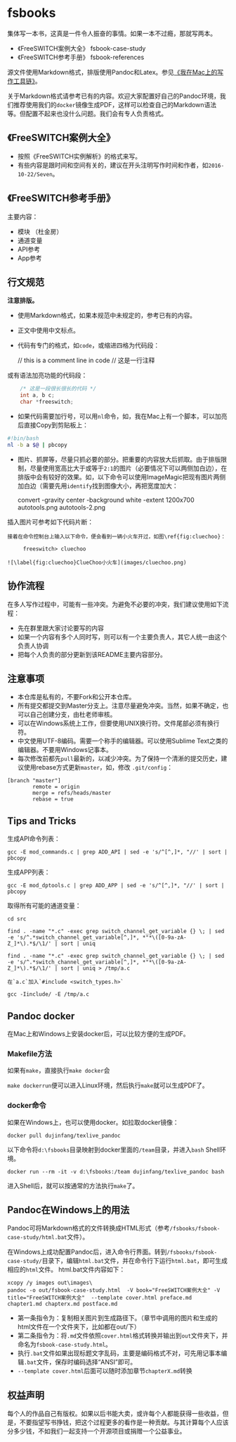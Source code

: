 # fsbooks

集体写一本书，这真是一件令人振奋的事情。如果一本不过瘾，那就写两本。

* 《FreeSWITCH案例大全》 fsbook-case-study
* 《FreeSWITCH参考手册》 fsbook-references

源文件使用Markdown格式，排版使用Pandoc和Latex。参见[《我在Mac上的写作工具链》](http://mp.weixin.qq.com/s?__biz=MjM5MzIwMzExMg==&mid=222341648&idx=1&sn=1a6c4c69e57194153080050b352b8d2e&mpshare=1&scene=1&srcid=1019tXeqPF7qSccOsyBM0GK7#rd)。

关于Markdown格式请参考已有的内容。欢迎大家配置好自己的Pandoc环境，我们推荐使用我们的`docker`镜像生成PDF，这样可以检查自己的Markdown语法等。但配置不起来也没什么问题。我们会有专人负责格式。


## 《FreeSWITCH案例大全》

* 按照《FreeSWITCH实例解析》的格式来写。
* 有些内容是跟时间和空间有关的，建议在开头注明写作时间和作者，如`2016-10-22/Seven`。

## 《FreeSWITCH参考手册》

主要内容：

* 模块 （杜金房）
* 通道变量
* API参考
* App参考


## 行文规范

**注意排版。**

* 使用Markdown格式，如果本规范中未规定的，参考已有的内容。
* 正文中使用中文标点。
* 代码有专门的格式，如`code`，或缩进四格为代码段：

    // this is a comment line in code
    // 这是一行注释

或有语法加亮功能的代码段：

```c
	/* 这是一段很长很长的代码 */
	int a, b c;
	char *freeswitch;
```

* 如果代码需要加行号，可以用`nl`命令，如，我在Mac上有一个脚本，可以加亮后直接Copy到剪贴板上：

```bash
#!bin/bash
nl -b a $@ | pbcopy
```

* 图片、抓屏等，尽量只抓必要的部分。把重要的内容放大后抓取。由于排版限制，尽量使用宽高比大于或等于`2:1`的图片（必要情况下可以两侧加白边），在排版中会有较好的效果。如，以下命令可以使用ImageMagic把现有图片两侧加白边（需要先用`identify`找到图像大小，再把宽度加大：

	convert -gravity center -background white -extent 1200x700 autotools.png autotools-2.png


插入图片可参考如下代码片断：

```
接着在命令控制台上输入以下命令，便会看到一辆小火车开过，如图\ref{fig:cluechoo}：

     freeswitch> cluechoo

![\label{fig:cluechoo}ClueChoo小火车](images/cluechoo.png)
```


## 协作流程

在多人写作过程中，可能有一些冲突。为避免不必要的冲突，我们建议使用如下流程：

* 先在群里跟大家讨论要写的内容
* 如果一个内容有多个人同时写，则可以有一个主要负责人，其它人统一由这个负责人协调
* 把每个人负责的部分更新到该README主要内容部分。


## 注意事项

* 本仓库是私有的，不要Fork和公开本仓库。
* 所有提交都提交到Master分支上。注意尽量避免冲突。当然，如果不确定，也可以自己创建分支，由杜老师审核。
* 可以在Windows系统上工作，但要使用UNIX换行符。文件尾部必须有换行符。
* 中文使用UTF-8编码。需要一个称手的编辑器。可以使用Sublime Text之类的编辑器。不要用Windows记事本。
* 每次修改前都先`pull`最新的，以减少冲突。为了保持一个清淅的提交历史，建议使用rebase方式更新`master`，如，修改 `.git/config`：

```
[branch "master"]
        remote = origin
        merge = refs/heads/master
        rebase = true
```

## Tips and Tricks

生成API命令列表：

	gcc -E mod_commands.c | grep ADD_API | sed -e 's/^[^,]*, "//' | sort | pbcopy

生成APP列表：

    gcc -E mod_dptools.c | grep ADD_APP | sed -e 's/^[^,]*, "//' | sort | pbcopy

取得所有可能的通道变量：

```
cd src

find . -name "*.c" -exec grep switch_channel_get_variable {} \; | sed -e 's/^.*switch_channel_get_variable[^,]*, *"*\([0-9a-zA-Z_]*\).*$/\1/' | sort | uniq

find . -name "*.c" -exec grep switch_channel_get_variable {} \; | sed -e 's/^.*switch_channel_get_variable[^,]*, *"*\([0-9a-zA-Z_]*\).*$/\1/' | sort | uniq > /tmp/a.c

在`a.c`加入`#include <switch_types.h>`

gcc -Iinclude/ -E /tmp/a.c
```

## Pandoc docker

在Mac上和Windows上安装docker后，可以比较方便的生成PDF。

### Makefile方法

如果有`make`，直接执行`make docker`会

`make dockerrun`便可以进入Linux环境，然后执行`make`就可以生成PDF了。

### docker命令

如果在Windows上，也可以使用docker。如拉取docker镜像：

```
docker pull dujinfang/texlive_pandoc
```

以下命令将`d:\fsbooks`目录映射到docker里面的`/team`目录，并进入`bash` Shell环境。

```
docker run --rm -it -v d:\fsbooks:/team dujinfang/texlive_pandoc bash
```

进入Shell后，就可以按通常的方法执行`make`了。


## Pandoc在Windows上的用法

Pandoc可将Markdown格式的文件转换成HTML形式（参考`/fsbooks/fsbook-case-study/html.bat`文件）。

在Windows上成功配置Pandoc后，进入命令行界面。转到`/fsbooks/fsbook-case-study/`目录下，编辑`html.bat`文件，并在命令行下运行`html.bat`，即可生成相应的`html`文件。
html.bat文件内容如下：

```
xcopy /y images out\images\
pandoc -o out/fsbook-case-study.html  -V book="FreeSWITCH案例大全" -V title="FreeSWITCH案例大全"  --template cover.html preface.md chapter1.md chapterx.md postface.md
```

* 第一条指令为：复制相关图片到生成路径下。（章节中调用的图片和生成的html文件在一个文件夹下，比如都在out/下）
* 第二条指令为：将`.md`文件依照`cover.html`格式转换并输出到`out`文件夹下，并命名为`fsbook-case-study.html`。
* 执行`.bat`文件如果出现标题文字乱码，主要是编码格式不对，可先用记事本编辑`.bat`文件，保存时编码选择“ANSI”即可。
* `--template cover.html`后面可以随时添加章节`chapterX.md`转换



## 权益声明

每个人的作品自己有版权。如果以后书能大卖，或许每个人都能获得一些收益，但是，不要指望写书挣钱，把这个过程更多的看作是一种贡献。与其计算每个人应该分多少钱，不如我们一起支持一个开源项目或捐赠一个公益事业。
